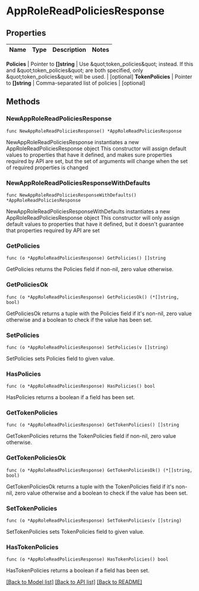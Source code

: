 # AppRoleReadPoliciesResponse


## Properties

Name | Type | Description | Notes
------------ | ------------- | ------------- | -------------


**Policies** | Pointer to **[]string** | Use \&quot;token_policies\&quot; instead. If this and \&quot;token_policies\&quot; are both specified, only \&quot;token_policies\&quot; will be used. | [optional] 
**TokenPolicies** | Pointer to **[]string** | Comma-separated list of policies | [optional] 



## Methods


### NewAppRoleReadPoliciesResponse

`func NewAppRoleReadPoliciesResponse() *AppRoleReadPoliciesResponse`

NewAppRoleReadPoliciesResponse instantiates a new AppRoleReadPoliciesResponse object
This constructor will assign default values to properties that have it defined,
and makes sure properties required by API are set, but the set of arguments
will change when the set of required properties is changed

### NewAppRoleReadPoliciesResponseWithDefaults

`func NewAppRoleReadPoliciesResponseWithDefaults() *AppRoleReadPoliciesResponse`

NewAppRoleReadPoliciesResponseWithDefaults instantiates a new AppRoleReadPoliciesResponse object
This constructor will only assign default values to properties that have it defined,
but it doesn't guarantee that properties required by API are set


### GetPolicies

`func (o *AppRoleReadPoliciesResponse) GetPolicies() []string`

GetPolicies returns the Policies field if non-nil, zero value otherwise.

### GetPoliciesOk

`func (o *AppRoleReadPoliciesResponse) GetPoliciesOk() (*[]string, bool)`

GetPoliciesOk returns a tuple with the Policies field if it's non-nil, zero value otherwise
and a boolean to check if the value has been set.

### SetPolicies

`func (o *AppRoleReadPoliciesResponse) SetPolicies(v []string)`

SetPolicies sets Policies field to given value.


### HasPolicies

`func (o *AppRoleReadPoliciesResponse) HasPolicies() bool`

HasPolicies returns a boolean if a field has been set.




### GetTokenPolicies

`func (o *AppRoleReadPoliciesResponse) GetTokenPolicies() []string`

GetTokenPolicies returns the TokenPolicies field if non-nil, zero value otherwise.

### GetTokenPoliciesOk

`func (o *AppRoleReadPoliciesResponse) GetTokenPoliciesOk() (*[]string, bool)`

GetTokenPoliciesOk returns a tuple with the TokenPolicies field if it's non-nil, zero value otherwise
and a boolean to check if the value has been set.

### SetTokenPolicies

`func (o *AppRoleReadPoliciesResponse) SetTokenPolicies(v []string)`

SetTokenPolicies sets TokenPolicies field to given value.


### HasTokenPolicies

`func (o *AppRoleReadPoliciesResponse) HasTokenPolicies() bool`

HasTokenPolicies returns a boolean if a field has been set.









[[Back to Model list]](../README.md#documentation-for-models) [[Back to API list]](../README.md#documentation-for-api-endpoints) [[Back to README]](../README.md)


